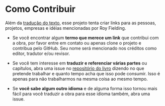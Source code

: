 # Como Contribuir

Além da [tradução do texto](README.md), esse projeto tenta criar links para as pessoas, projetos, empresas e idéias mencionadas por Roy Fielding.

 - Se você encontrar algum **termo que merece um link** que contribui com a obra, por favor entre em contato ou apenas clone o projeto e contribua pelo GitHub. Seu nome será mencionado nos créditos como editor, tradutor e/ou revisor.

 - Se você tem interesse em **traduzir e referenciar várias partes** ou capítulos, abra uma issue no [repositório do livro](https://github.com/alganet/dissertacao-sobre-rest/issues) dizendo no que pretende trabalhar e quanto tempo acha que isso pode consumir. Isso é apenas para não trabalharmos na mesma coisa ao mesmo tempo.

 - Se **você sabe algum outro idioma** e de alguma forma isso tornou mais fácil para você traduzir a obra para esse idioma também, abra uma issue.
